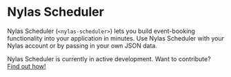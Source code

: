 # Nylas Scheduler

Nylas Scheduler (`<nylas-scheduler>`) lets you build event-booking functionality into your application in minutes. Use Nylas Scheduler with your Nylas account or by passing in your own JSON data.

Nylas Scheduler is currently in active development. Want to contribute? [Find out how!](../../CONTRIBUTING.md)
